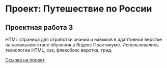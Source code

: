 # Проект: Путешествие по России

## Проектная работа 3
HTML страница для отработки знаний и навыков в адаптивной верстке на начальном этапе обучения в Яндекс Практикуме.
Использовались технологии HTML, css, флексбокс верстка, грид.

[Ссылка на проект](https://parfenov-alexandr.github.io/russian-travel/)
